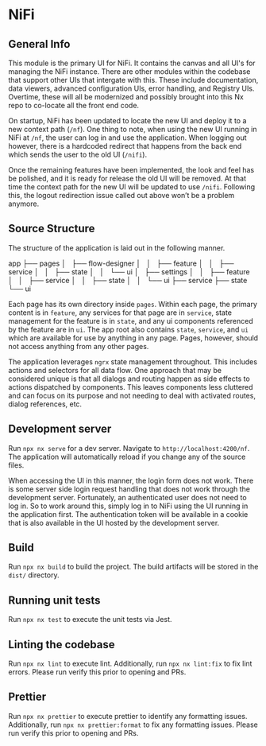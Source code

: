 # NiFi

## General Info

This module is the primary UI for NiFi. It contains the canvas and all UI's for managing the NiFi instance. There are other modules within the codebase
that support other UIs that intergate with this. These include documentation, data viewers, advanced configuration UIs, error handling, and Registry UIs.
Overtime, these will all be modernized and possibly brought into this Nx repo to co-locate all the front end code.

On startup, NiFi has been updated to locate the new UI and deploy it to a new context path (`/nf`). One thing to note, when using the new UI running 
in NiFi at `/nf`, the user can log in and use the application. When logging out however, there is a hardcoded redirect that happens from the back end 
which sends the user to the old UI (`/nifi`).

Once the remaining features have been implemented, the look and feel has be polished, and it is ready for release the old UI will be removed. At that time
the context path for the new UI will be updated to use `/nifi`. Following this, the logout redirection issue called out above won’t be a problem anymore.

## Source Structure

The structure of the application is laid out in the following manner.

app
├── pages
│   ├── flow-designer
│   │   ├── feature
│   │   ├── service
│   │   ├── state
│   │   └── ui
│   ├── settings
│   │   ├── feature
│   │   ├── service
│   │   ├── state
│   │   └── ui
├── service
├── state
└── ui

Each page has its own directory inside `pages`. Within each page, the primary content is in `feature`, any services for that page are in `service`,
state management for the feature is in `state`, and any ui components referenced by the feature are in `ui`. The app root also contains `state`,
`service`, and `ui` which are available for use by anything in any page. Pages, however, should not access anything from any other pages.

The application leverages `ngrx` state management throughout. This includes actions and selectors for all data flow. One approach that may be
considered unique is that all dialogs and routing happen as side effects to actions dispatched by components. This leaves components less
cluttered and can focus on its purpose and not needing to deal with activated routes, dialog references, etc.

## Development server

Run `npx nx serve` for a dev server. Navigate to `http://localhost:4200/nf`. The application will automatically reload if you change any of the source files.

When accessing the UI in this manner, the login form does not work. There is some server side login request handling that does not work through
the development server. Fortunately, an authenticated user does not need to log in. So to work around this, simply log in to NiFi using the UI running in
the application first. The authentication token will be available in a cookie that is also available in the UI hosted by the development server.

## Build

Run `npx nx build` to build the project. The build artifacts will be stored in the `dist/` directory.

## Running unit tests

Run `npx nx test` to execute the unit tests via Jest.

## Linting the codebase

Run `npx nx lint` to execute lint. Additionally, run `npx nx lint:fix` to fix lint errors. Please run verify this prior to opening and PRs.

## Prettier

Run `npx nx prettier` to execute prettier to identify any formatting issues. Additionally, run `npx nx prettier:format` to fix any formatting issues.
Please run verify this prior to opening and PRs.
